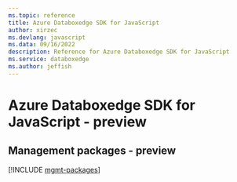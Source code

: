 ```yaml
---
ms.topic: reference
title: Azure Databoxedge SDK for JavaScript
author: xirzec
ms.devlang: javascript
ms.data: 09/16/2022
description: Reference for Azure Databoxedge SDK for JavaScript
ms.service: databoxedge
ms.author: jeffish
---
```

# Azure Databoxedge SDK for JavaScript - preview

## Management packages - preview
[!INCLUDE [mgmt-packages](databoxedge-mgmt-index.md)]
